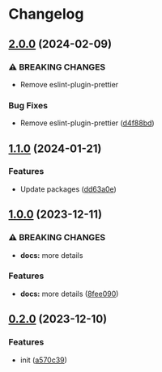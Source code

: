 # Changelog

## [2.0.0](https://github.com/Pilaton/eslint-eco/compare/markdown-v1.1.0...markdown-v2.0.0) (2024-02-09)


### ⚠ BREAKING CHANGES

* Remove eslint-plugin-prettier

### Bug Fixes

* Remove eslint-plugin-prettier ([d4f88bd](https://github.com/Pilaton/eslint-eco/commit/d4f88bd1b30ad02a3b3308700c3b993e20824bff))

## [1.1.0](https://github.com/Pilaton/eslint-eco/compare/markdown-v1.0.0...markdown-v1.1.0) (2024-01-21)


### Features

* Update packages ([dd63a0e](https://github.com/Pilaton/eslint-eco/commit/dd63a0e70c153dea00205792d2ff2b7d8cbaab3a))

## [1.0.0](https://github.com/Pilaton/eslint-eco/compare/markdown-v0.2.0...markdown-v1.0.0) (2023-12-11)


### ⚠ BREAKING CHANGES

* **docs:** more details

### Features

* **docs:** more details ([8fee090](https://github.com/Pilaton/eslint-eco/commit/8fee090a33c2279a73f23726fb9b8b834802f655))

## [0.2.0](https://github.com/Pilaton/eslint-eco/compare/markdown-v0.1.0...markdown-v0.2.0) (2023-12-10)


### Features

* init ([a570c39](https://github.com/Pilaton/eslint-eco/commit/a570c39edcc6496eb463e1940a7c2b1137b8702f))
